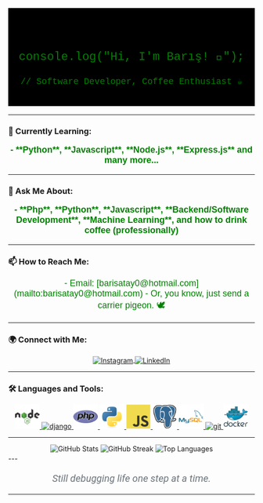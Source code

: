 <div align="center">
  <svg xmlns="http://www.w3.org/2000/svg" width="100%" height="200">
    <rect width="100%" height="100%"/>
    <text x="50%" y="50%" dominant-baseline="middle" text-anchor="middle" fill="green" font-size="24" font-family="'Courier New', Courier, monospace">
      console.log("Hi, I'm Barış! 👋");
    </text>
    <text x="50%" y="75%" dominant-baseline="middle" text-anchor="middle" fill="green" font-size="18" font-family="'Courier New', Courier, monospace">
      // Software Developer, Coffee Enthusiast ☕
    </text>
  </svg>
</div>

---

### 🌱 Currently Learning:
<p align="center" style="font-size: 18px; color: green; font-family: 'Arial', sans-serif; font-weight: 600;">
  - **Python**, **Javascript**, **Node.js**, **Express.js** and many more...
</p>

---

### 💬 Ask Me About:
<p align="center" style="font-size: 18px; color: green; font-family: 'Arial', sans-serif; font-weight: 600;">
  - **Php**, **Python**, **Javascript**, **Backend/Software Development**, **Machine Learning**, and how to drink coffee (professionally)
</p>

---

### 📫 How to Reach Me:
<p align="center" style="font-size: 18px; color: green; font-family: 'Arial', sans-serif;">
  - Email: [barisatay0@hotmail.com](mailto:barisatay0@hotmail.com)  
  - Or, you know, just send a carrier pigeon. 🕊️
</p>

---

### 🌍 Connect with Me:
<p align="center">
  <a href="https://www.instagram.com/barisatay0/" target="blank">
    <img align="center" src="https://raw.githubusercontent.com/rahuldkjain/github-profile-readme-generator/master/src/images/icons/Social/instagram.svg" alt="Instagram" height="50" width="50" />
  </a>
  <a href="www.linkedin.com/in/barış-atay" target="blank">
    <img align="center" src="https://upload.wikimedia.org/wikipedia/commons/c/ca/LinkedIn_logo_initials.png" alt="LinkedIn" height="50" width="50" />
  </a>
</p>

---

### 🛠️ Languages and Tools:
<p align="center">
  <a href="https://nodejs.org/" target="_blank" rel="noreferrer">
    <img src="https://raw.githubusercontent.com/devicons/devicon/master/icons/nodejs/nodejs-original-wordmark.svg" alt="nodejs" width="50" height="50" />
  </a>
  <a href="https://laravel.com/" target="_blank" rel="noreferrer">
    <img src="https://upload.wikimedia.org/wikipedia/commons/9/9a/Laravel.svg" alt="django" width="50" height="50" />
  </a>
  <a href="https://www.php.net" target="_blank" rel="noreferrer">
    <img src="https://raw.githubusercontent.com/devicons/devicon/master/icons/php/php-original.svg" alt="php" width="50" height="50" />
  </a>
  <a href="https://www.python.org" target="_blank" rel="noreferrer">
    <img src="https://raw.githubusercontent.com/devicons/devicon/master/icons/python/python-original.svg" alt="python" width="50" height="50" />
  </a>
  <a href="https://www.javascript.com/" target="_blank" rel="noreferrer">
    <img src="https://raw.githubusercontent.com/devicons/devicon/master/icons/javascript/javascript-original.svg" alt="tensorflow" width="50" height="50" />
  </a>
  <a href="https://www.postgresql.org/" target="_blank" rel="noreferrer">
    <img src="https://raw.githubusercontent.com/devicons/devicon/master/icons/postgresql/postgresql-original.svg" alt="postgresql" width="50" height="50" />
  </a>
  <a href="https://www.mysql.com/" target="_blank" rel="noreferrer">
    <img src="https://raw.githubusercontent.com/devicons/devicon/master/icons/mysql/mysql-original-wordmark.svg" alt="mysql" width="50" height="50" />
  </a>
  <a href="https://git-scm.com/" target="_blank" rel="noreferrer">
    <img src="https://www.vectorlogo.zone/logos/git-scm/git-scm-icon.svg" alt="git" width="50" height="50" />
  </a>
  <a href="https://www.docker.com/" target="_blank" rel="noreferrer">
    <img src="https://raw.githubusercontent.com/devicons/devicon/master/icons/docker/docker-original-wordmark.svg" alt="docker" width="50" height="50" />
  </a>
</p>

---
<div align="center">
  <img src="https://github-readme-stats.vercel.app/api?username=barisatay0&show_icons=true&count_private=true&hide=prs&theme=blue-green" alt="GitHub Stats" style="width: 400px; margin-bottom: 3px;" />
  <img src="https://github-readme-streak-stats.herokuapp.com/?user=barisatay0&theme=blue-green" alt="GitHub Streak" style="width: 400px; margin-bottom: 3px;" />
  <img src="https://github-readme-stats.vercel.app/api/top-langs?username=barisatay0&show_icons=true&locale=en&layout=compact&theme=blue-green" alt="Top Languages" style="width: 400px;" />
</div>
---

<p align="center" style="font-size: 20px; color: #6c757d; font-family: 'Roboto', sans-serif; font-style: italic;">Still debugging life one step at a time.</p>

---